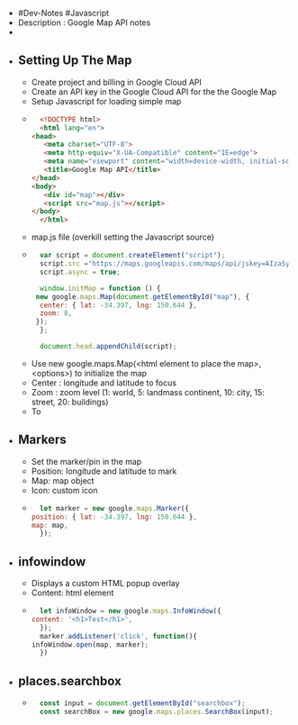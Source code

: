 - #Dev-Notes #Javascript
- Description : Google Map API notes
-
- ## Setting Up The Map
	- Create project and billing in Google Cloud API
	- Create an API key in the Google Cloud API for the the Google Map
	- Setup Javascript for loading simple map
	- ```html
	  	<!DOCTYPE html>
	  	<html lang="en">
	  <head>
	  	 <meta charset="UTF-8">
	  	 <meta http-equiv="X-UA-Compatible" content="IE=edge">
	  	 <meta name="viewport" content="width=device-width, initial-scale=1.0">
	  	 <title>Google Map API</title>
	  </head>
	  <body>
	  	 <div id="map"></div>
	  	 <script src="map.js"></script>
	  </body>
	  	</html>
	  ```
	- map.js file (overkill setting the Javascript source)
	- ``` js
	  	var script = document.createElement("script");
	  	script.src ="https://maps.googleapis.com/maps/api/jskey=AIzaSyCRZLcvuJjXfC1FDN54vJhRm30asFrpBvk&callback=initMap";
	  	script.async = true;
	  
	  	window.initMap = function () {
	   new google.maps.Map(document.getElementById("map"), {
	  	center: { lat: -34.397, lng: 150.644 },
	  	zoom: 8,
	   });
	  	};
	  
	  	document.head.appendChild(script);
	  ```
	- Use new google.maps.Map(\<html element to place the map\>, \<options\>) to initialize the map
	- Center : longitude and latitude to focus
	- Zoom : zoom level (1: world, 5: landmass continent, 10: city, 15: street, 20: buildings)
	- To
- ## Markers
	- Set the marker/pin in the map
	- Position: longitude and latitude to mark
	- Map: map object
	- Icon: custom icon
	- ``` js
	  	let marker = new google.maps.Marker({
	  position: { lat: -34.397, lng: 150.644 },
	  map: map,
	  	});
	  ```
- ## infowindow
	- Displays a custom HTML popup overlay
	- Content: html element
	- ``` js
	  	let infoWindow = new google.maps.InfoWindow({
	  content: '<h1>Test</h1>',
	  	});
	  	marker.addListener('click', function(){
	  infoWindow.open(map, marker);
	  	})
	  ```
- ## places.searchbox
	- ``` js
	  	const input = document.getElementById("searchbox");
	  	const searchBox = new google.maps.places.SearchBox(input);
	  ```
